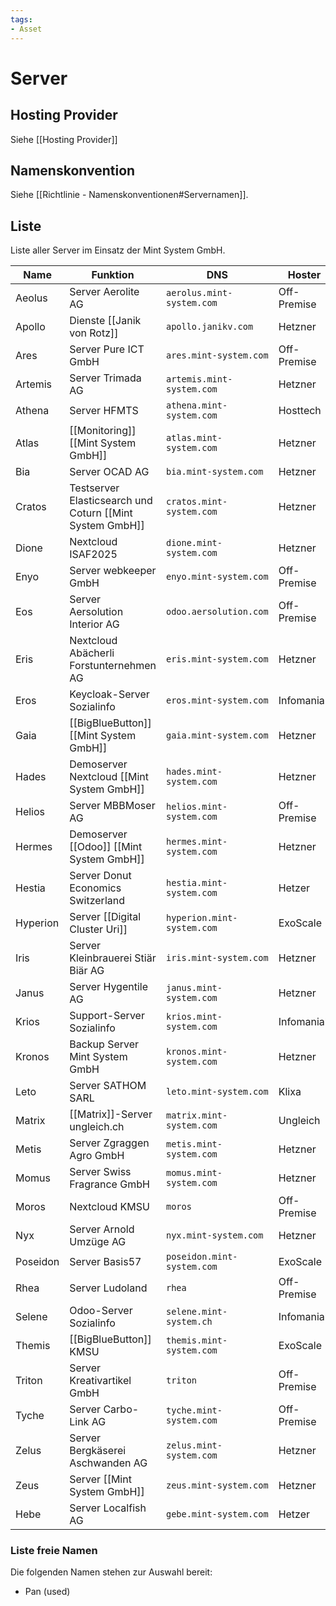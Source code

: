 ```yaml
---
tags:
- Asset
---
```

# Server

## Hosting Provider

Siehe [[Hosting Provider]]

## Namenskonvention

Siehe [[Richtlinie - Namenskonventionen#Servernamen]].

## Liste

Liste aller Server im Einsatz der Mint System GmbH.

| Name     | Funktion                                                 | DNS                        | Hoster      |
| -------- | -------------------------------------------------------- | -------------------------- | ----------- |
| Aeolus   | Server Aerolite AG                                       | `aerolus.mint-system.com`  | Off-Premise |
| Apollo   | Dienste [[Janik von Rotz]]                               | `apollo.janikv.com`        | Hetzner     |
| Ares     | Server Pure ICT GmbH                                     | `ares.mint-system.com`     | Off-Premise |
| Artemis  | Server Trimada AG                                        | `artemis.mint-system.com`  | Hetzner     |
| Athena   | Server HFMTS                                             | `athena.mint-system.com`   | Hosttech    |
| Atlas    | [[Monitoring]] [[Mint System GmbH]]                      | `atlas.mint-system.com`    | Hetzner     |
| Bia      | Server OCAD AG                                           | `bia.mint-system.com`      | Hetzner     |
| Cratos   | Testserver Elasticsearch und Coturn [[Mint System GmbH]] | `cratos.mint-system.com`   | Hetzner     |
| Dione    | Nextcloud ISAF2025                                       | `dione.mint-system.com`    | Hetzner     |
| Enyo     | Server webkeeper GmbH                                    | `enyo.mint-system.com`     | Off-Premise |
| Eos      | Server Aersolution Interior AG                           | `odoo.aersolution.com`     | Off-Premise |
| Eris     | Nextcloud  Abächerli Forstunternehmen AG                 | `eris.mint-system.com`     | Hetzner     |
| Eros     | Keycloak-Server Sozialinfo                               | `eros.mint-system.com`     | Infomania   |
| Gaia     | [[BigBlueButton]] [[Mint System GmbH]]                   | `gaia.mint-system.com`     | Hetzner     |
| Hades    | Demoserver Nextcloud [[Mint System GmbH]]                | `hades.mint-system.com`    | Hetzner     |
| Helios   | Server MBBMoser AG                                       | `helios.mint-system.com`   | Off-Premise |
| Hermes   | Demoserver [[Odoo]] [[Mint System GmbH]]                 | `hermes.mint-system.com`   | Hetzner     |
| Hestia   | Server Donut Economics Switzerland                       | `hestia.mint-system.com`   | Hetzer      |
| Hyperion | Server [[Digital Cluster Uri]]                           | `hyperion.mint-system.com` | ExoScale    |
| Iris     | Server Kleinbrauerei Stiär Biär AG                       | `iris.mint-system.com`     | Hetzner     |
| Janus    | Server Hygentile AG                                      | `janus.mint-system.com`    | Hetzner     |
| Krios    | Support-Server Sozialinfo                                | `krios.mint-system.com`    | Infomaniak  |
| Kronos   | Backup Server Mint System GmbH                           | `kronos.mint-system.com`   | Hetzner     |
| Leto     | Server SATHOM SARL                                       | `leto.mint-system.com`     | Klixa       |
| Matrix   | [[Matrix]]-Server ungleich.ch                            | `matrix.mint-system.com`   | Ungleich    |
| Metis    | Server Zgraggen Agro GmbH                                | `metis.mint-system.com`    | Hetzner     |
| Momus    | Server Swiss Fragrance GmbH                              | `momus.mint-system.com`    | Hetzner     |
| Moros    | Nextcloud KMSU                                           | `moros`                    | Off-Premise |
| Nyx      | Server Arnold Umzüge AG                                  | `nyx.mint-system.com`      | Hetzner     |
| Poseidon | Server Basis57                                           | `poseidon.mint-system.com` | ExoScale    |
| Rhea     | Server Ludoland                                          | `rhea`                     | Off-Premise |
| Selene   | Odoo-Server Sozialinfo                                   | `selene.mint-system.ch`    | Infomaniak  |
| Themis   | [[BigBlueButton]] KMSU                                   | `themis.mint-system.com`   | ExoScale    |
| Triton   | Server Kreativartikel GmbH                               | `triton`                   | Off-Premise |
| Tyche    | Server Carbo-Link AG                                     | `tyche.mint-system.com`    | Off-Premise |
| Zelus    | Server Bergkäserei Aschwanden AG                         | `zelus.mint-system.com`    | Hetzner     |
| Zeus     | Server [[Mint System GmbH]]                              | `zeus.mint-system.com`     | Hetzner     |
| Hebe     | Server Localfish AG                                      | `gebe.mint-system.com`     | Hetzer      |
### Liste freie Namen

Die folgenden Namen stehen zur Auswahl bereit:

* Pan (used)
